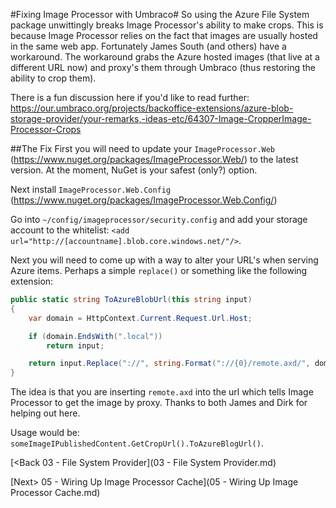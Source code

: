 #Fixing Image Processor with Umbraco#
So using the Azure File System package unwittingly breaks Image Processor's ability to make crops.  This is because Image Processor relies on the fact that images are usually hosted in the same web app.  Fortunately James South (and others) have a workaround.  The workaround grabs the Azure hosted images (that live at a different URL now) and proxy's them through Umbraco (thus restoring the ability to crop them).

There is a fun discussion here if you'd like to read further: https://our.umbraco.org/projects/backoffice-extensions/azure-blob-storage-provider/your-remarks,-ideas-etc/64307-Image-CropperImage-Processor-Crops

##The Fix
First you will need to update your `ImageProcessor.Web` (https://www.nuget.org/packages/ImageProcessor.Web/) to the latest version.  At the moment, NuGet is your safest (only?) option.

Next install `ImageProcessor.Web.Config` (https://www.nuget.org/packages/ImageProcessor.Web.Config/)

Go into `~/config/imageprocessor/security.config` and add your storage account to the whitelist: `<add url="http://[accountname].blob.core.windows.net/"/>`.

Next you will need to come up with a way to alter your URL's when serving Azure items.  Perhaps a simple `replace()` or something like the following extension:

```c#
public static string ToAzureBlobUrl(this string input)
{
    var domain = HttpContext.Current.Request.Url.Host;

    if (domain.EndsWith(".local"))
        return input;

    return input.Replace("://", string.Format("://{0}/remote.axd/", domain));
}
```

The idea is that you are inserting `remote.axd` into the url which tells Image Processor to get the image by proxy.  Thanks to both James and Dirk for helping out here.

Usage would be: `someImageIPublishedContent.GetCropUrl().ToAzureBlogUrl()`.

[<Back 03 - File System Provider](03 - File System Provider.md)

[Next> 05 - Wiring Up Image Processor Cache](05 - Wiring Up Image Processor Cache.md)
